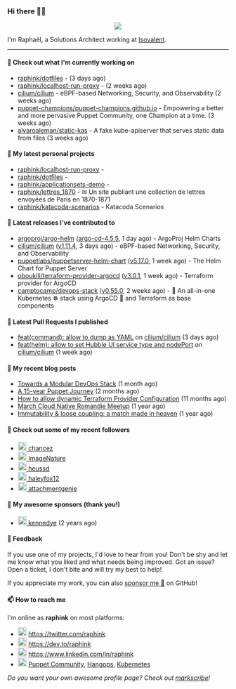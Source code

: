 ### Hi there 👋🏼


<p align="center">
  <a href="https://github.com/ryo-ma/github-profile-trophy"><img src="https://github-profile-trophy.vercel.app/?username=raphink&theme=darkhub&margin-w=15&margin-h=15&no-frame=true&column=5"/></a>
</p>


I'm Raphaël, a Solutions Architect working at [Isovalent](https://github.com/isovalent).

<hr />


#### 👷 Check out what I'm currently working on

- [raphink/dotfiles](https://github.com/raphink/dotfiles) -  (3 days ago)
- [raphink/localhost-run-proxy](https://github.com/raphink/localhost-run-proxy) -  (2 weeks ago)
- [cilium/cilium](https://github.com/cilium/cilium) - eBPF-based Networking, Security, and Observability (2 weeks ago)
- [puppet-champions/puppet-champions.github.io](https://github.com/puppet-champions/puppet-champions.github.io) - Empowering a better and more pervasive Puppet Community, one Champion at a time. (3 weeks ago)
- [alvaroaleman/static-kas](https://github.com/alvaroaleman/static-kas) - A fake kube-apiserver that serves static data from files (3 weeks ago)

#### 🌱 My latest personal projects

- [raphink/localhost-run-proxy](https://github.com/raphink/localhost-run-proxy) - 
- [raphink/dotfiles](https://github.com/raphink/dotfiles) - 
- [raphink/applicationsets-demo](https://github.com/raphink/applicationsets-demo) - 
- [raphink/lettres_1870](https://github.com/raphink/lettres_1870) - ✉ Un site publiant une collection de lettres envoyées de Paris en 1870-1871
- [raphink/katacoda-scenarios](https://github.com/raphink/katacoda-scenarios) - Katacoda Scenarios

#### 🔭 Latest releases I've contributed to

- [argoproj/argo-helm](https://github.com/argoproj/argo-helm) ([argo-cd-4.5.5](https://github.com/argoproj/argo-helm/releases/tag/argo-cd-4.5.5), 1 day ago) - ArgoProj Helm Charts
- [cilium/cilium](https://github.com/cilium/cilium) ([v1.11.4](https://github.com/cilium/cilium/releases/tag/v1.11.4), 3 days ago) - eBPF-based Networking, Security, and Observability
- [puppetlabs/puppetserver-helm-chart](https://github.com/puppetlabs/puppetserver-helm-chart) ([v5.17.0](https://github.com/puppetlabs/puppetserver-helm-chart/releases/tag/v5.17.0), 1 week ago) -  The Helm Chart for Puppet Server
- [oboukili/terraform-provider-argocd](https://github.com/oboukili/terraform-provider-argocd) ([v3.0.1](https://github.com/oboukili/terraform-provider-argocd/releases/tag/v3.0.1), 1 week ago) - Terraform provider for ArgoCD 
- [camptocamp/devops-stack](https://github.com/camptocamp/devops-stack) ([v0.55.0](https://github.com/camptocamp/devops-stack/releases/tag/v0.55.0), 2 weeks ago) - 🌊 An all-in-one Kubernetes ☸ stack using ArgoCD 🐙 and Terraform as base components

#### 🔨 Latest Pull Requests I published

- [feat(command): allow to dump as YAML](https://github.com/cilium/cilium/pull/19480) on [cilium/cilium](https://github.com/cilium/cilium) (3 days ago)
- [feat(helm): allow to set Hubble UI service type and nodePort](https://github.com/cilium/cilium/pull/19450) on [cilium/cilium](https://github.com/cilium/cilium) (1 week ago)

#### 📜 My recent blog posts

- [Towards a Modular DevOps Stack](https://dev.to/camptocamp-ops/towards-a-modular-devops-stack-257c) (1 month ago)
- [A 15-year Puppet Journey](https://dev.to/raphink/a-15-year-puppet-journey-4o39) (2 months ago)
- [How to allow dynamic Terraform Provider Configuration](https://dev.to/camptocamp-ops/how-to-allow-dynamic-terraform-provider-configuration-20ik) (11 months ago)
- [March Cloud Native Romandie Meetup](https://dev.to/camptocamp-ops/march-cloud-native-romandie-meetup-o2f) (1 year ago)
- [Immutability &amp; loose coupling: a match made in heaven](https://dev.to/camptocamp-ops/immutability-loose-coupling-a-match-made-in-heaven-37kl) (1 year ago)

#### 👥 Check out some of my recent followers

- [<img src="https://avatars.githubusercontent.com/u/1400401?u=cb454908819864903b4b83d2b05ea2db1af41019&amp;v=4" height="20"/> chancez](https://github.com/chancez)
- [<img src="https://avatars.githubusercontent.com/u/95119607?v=4" height="20"/> ImageNature](https://github.com/ImageNature)
- [<img src="https://avatars.githubusercontent.com/u/887095?u=0b12d6890d44b083c6155af138c8d7ba93cae24f&amp;v=4" height="20"/> heussd](https://github.com/heussd)
- [<img src="https://avatars.githubusercontent.com/u/92455821?u=84759154eb20acdc1a467b3e2e62f96b5a872e34&amp;v=4" height="20"/> haleyfox12](https://github.com/haleyfox12)
- [<img src="https://avatars.githubusercontent.com/u/163633?v=4" height="20"/> attachmentgenie](https://github.com/attachmentgenie)


#### 💚 My awesome sponsors (thank you!)

- [<img src="https://avatars.githubusercontent.com/u/1110127?v=4" height="20"/> kennedye](https://github.com/kennedye) (2 years ago)


#### 💬 Feedback

If you use one of my projects, I'd love to hear from you!
Don't be shy and let me know what you liked and what needs being improved.
Got an issue? Open a ticket, I don't bite and will try my best to help!

If you appreciate my work, you can also [sponsor me 💚](https://github.com/sponsors/raphink) on GitHub!


#### 📫 How to reach me

I'm online as **raphink** on most platforms:

- <img src="https://raw.githubusercontent.com/FortAwesome/Font-Awesome/master/svgs/brands/twitter.svg" width="20" alt="Twitter" /> https://twitter.com/raphink
- <img src="https://raw.githubusercontent.com/FortAwesome/Font-Awesome/master/svgs/brands/dev.svg" width="20" alt="Blog" /> https://dev.to/raphink
- <img src="https://raw.githubusercontent.com/FortAwesome/Font-Awesome/master/svgs/brands/linkedin.svg" width="20" alt="LinkedIn" /> https://www.linkedin.com/in/raphink
- <img src="https://raw.githubusercontent.com/FortAwesome/Font-Awesome/master/svgs/brands/slack.svg" width="20" alt="Slack" /> [Puppet Community](https://slack.puppet.com/), [Hangops](https://signup.hangops.com/), [Kubernetes](https://slack.k8s.io/)

*Do you want your own awesome profile page? Check out [markscribe](https://github.com/muesli/markscribe)!*
